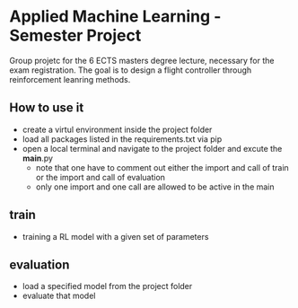 # Applied Machine Learning - Semester Project
Group projetc for the 6 ECTS masters degree lecture, necessary for the exam registration.
The goal is to design a flight controller through reinforcement leanring methods.

## How to use it
- create a virtul environment inside the project folder
- load all packages listed in the requirements.txt via pip
- open a local terminal and navigate to the project folder and excute the __main__.py
  - note that one have to comment out either the import and call of train or the import and call of evaluation
  - only one import and one call are allowed to be active in the main

## train
- training a RL model with a given set of parameters

## evaluation
- load a specified model from the project folder
- evaluate that model

